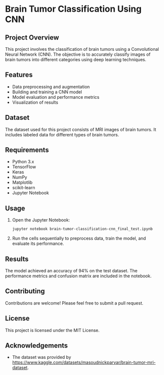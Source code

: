 # Brain Tumor Classification Using CNN

## Project Overview
This project involves the classification of brain tumors using a Convolutional Neural Network (CNN). The objective is to accurately classify images of brain tumors into different categories using deep learning techniques.

## Features
- Data preprocessing and augmentation
- Building and training a CNN model
- Model evaluation and performance metrics
- Visualization of results

## Dataset
The dataset used for this project consists of MRI images of brain tumors. It includes labeled data for different types of brain tumors.

## Requirements
- Python 3.x
- TensorFlow
- Keras
- NumPy
- Matplotlib
- scikit-learn
- Jupyter Notebook


## Usage
1. Open the Jupyter Notebook:
    ```bash
    jupyter notebook brain-tumor-classification-cnn_final_test.ipynb
    ```
2. Run the cells sequentially to preprocess data, train the model, and evaluate its performance.

## Results
The model achieved an accuracy of 94% on the test dataset. The performance metrics and confusion matrix are included in the notebook.

## Contributing
Contributions are welcome! Please feel free to submit a pull request.

## License
This project is licensed under the MIT License.

## Acknowledgements
- The dataset was provided by https://www.kaggle.com/datasets/masoudnickparvar/brain-tumor-mri-dataset.
